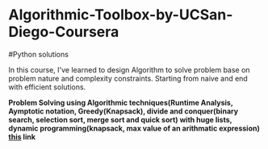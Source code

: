 # Algorithmic-Toolbox-by-UCSan-Diego-Coursera
#Python solutions 

In this course, I've learned to design Algorithm to solve problem base on problem nature and complexity constraints. Starting from naive and end with efficient solutions.

__Problem Solving using Algorithmic techniques(Runtime Analysis, Aymptotic notation, Greedy(Knapsack), divide and conquer(binary search, selection sort, merge sort and quick sort) with huge lists, dynamic programming(knapsack, max value of an arithmatic expression) [this](https://coursera.org/share/72161b3795b7ada102bde0d2872bc844) link__

